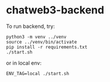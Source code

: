 # chatweb3-backend

To run backend, try:
```
python3 -m venv ../venv
source ../venv/bin/activate
pip install -r requirements.txt
./start.sh
```

or in local env:

```
ENV_TAG=local ./start.sh
```
